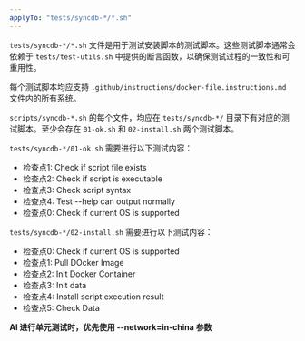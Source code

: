 ```yaml
---
applyTo: "tests/syncdb-*/*.sh"
---
```


`tests/syncdb-*/*.sh` 文件是用于测试安装脚本的测试脚本。这些测试脚本通常会依赖于 `tests/test-utils.sh` 中提供的断言函数，以确保测试过程的一致性和可重用性。

每个测试脚本均应支持 `.github/instructions/docker-file.instructions.md` 文件内的所有系统。

`scripts/syncdb-*.sh` 的每个文件，均应在 `tests/syncdb-*/` 目录下有对应的测试脚本。至少会存在 `01-ok.sh` 和 `02-install.sh` 两个测试脚本。

`tests/syncdb-*/01-ok.sh` 需要进行以下测试内容：

- 检查点1: Check if script file exists
- 检查点2: Check if script is executable
- 检查点3: Check script syntax
- 检查点4: Test --help can output normally
- 检查点0: Check if current OS is supported

`tests/syncdb-*/02-install.sh` 需要进行以下测试内容：

- 检查点0: Check if current OS is supported
- 检查点1: Pull DOcker Image
- 检查点2: Init Docker Container
- 检查点3: Init data
- 检查点4: Install script execution result
- 检查点5: Check Data

**AI 进行单元测试时，优先使用 --network=in-china 参数**